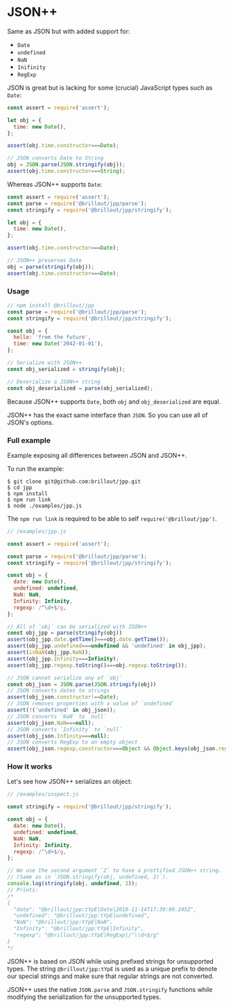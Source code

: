 <!---






    WARNING, READ THIS.
    This is a computed file. Do not edit.
    Edit `/readme.template.md` instead.












    WARNING, READ THIS.
    This is a computed file. Do not edit.
    Edit `/readme.template.md` instead.












    WARNING, READ THIS.
    This is a computed file. Do not edit.
    Edit `/readme.template.md` instead.












    WARNING, READ THIS.
    This is a computed file. Do not edit.
    Edit `/readme.template.md` instead.












    WARNING, READ THIS.
    This is a computed file. Do not edit.
    Edit `/readme.template.md` instead.






-->
# JSON++

Same as JSON but with added support for:
 - `Date`
 - `undefined`
 - `NaN`
 - `Inifinity`
 - `RegExp`

JSON is great but is lacking for some (crucial) JavaScript types such as `Date`:

~~~js
const assert = require('assert');

let obj = {
  time: new Date(),
};

assert(obj.time.constructor===Date);

// JSON converts Date to String
obj = JSON.parse(JSON.stringify(obj));
assert(obj.time.constructor===String);
~~~

Whereas JSON++ supports `Date`:

~~~js
const assert = require('assert');
const parse = require('@brillout/jpp/parse');
const stringify = require('@brillout/jpp/stringify');

let obj = {
  time: new Date(),
};

assert(obj.time.constructor===Date);

// JSON++ preserves Date
obj = parse(stringify(obj));
assert(obj.time.constructor===Date);
~~~

### Usage

~~~js
// npm install @brillout/jpp
const parse = require('@brillout/jpp/parse');
const stringify = require('@brillout/jpp/stringify');

const obj = {
  hello: 'from the future',
  time: new Date('2042-01-01'),
};

// Serialize with JSON++
const obj_serialized = stringify(obj);

// Deserialize a JSON++ string
const obj_deserialized = parse(obj_serialized);
~~~

Because JSON++ supports `Date`, both `obj` and `obj_deserialized` are equal.

JSON++ has the exact same interface than `JSON`.
So you can use all of JSON's options.

### Full example

Example exposing all differences between JSON and JSON++.

To run the example:

~~~shell
$ git clone git@github.com:brillout/jpp.git
$ cd jpp
$ npm install
$ npm run link
$ node ./examples/jpp.js
~~~

The `npm run link` is required to be able to self `require('@brillout/jpp')`.

~~~js
// /examples/jpp.js

const assert = require('assert');

const parse = require('@brillout/jpp/parse');
const stringify = require('@brillout/jpp/stringify');

const obj = {
  date: new Date(),
  undefined: undefined,
  NaN: NaN,
  Infinity: Infinity,
  regexp: /^\d+$/g,
};

// All of `obj` can be serialized with JSON++
const obj_jpp = parse(stringify(obj))
assert(obj_jpp.date.getTime()===obj.date.getTime());
assert(obj_jpp.undefined===undefined && 'undefined' in obj_jpp);
assert(isNaN(obj_jpp.NaN));
assert(obj_jpp.Infinity===Infinity);
assert(obj_jpp.regexp.toString()===obj.regexp.toString());

// JSON cannot serialize any of `obj`
const obj_json = JSON.parse(JSON.stringify(obj))
// JSON converts dates to strings
assert(obj_json.constructor!==Date);
// JSON removes properties with a value of `undefined`
assert(!('undefined' in obj_json));
// JSON converts `NaN` to `null`
assert(obj_json.NaN===null);
// JSON converts `Infinity` to `null`
assert(obj_json.Infinity===null);
// JSON converts RegExp to an empty object
assert(obj_json.regexp.constructor===Object && Object.keys(obj_json.regexp).length===0);
~~~

### How it works

Let's see how JSON++ serializes an object:

~~~js
// /examples/inspect.js

const stringify = require('@brillout/jpp/stringify');

const obj = {
  date: new Date(),
  undefined: undefined,
  NaN: NaN,
  Infinity: Infinity,
  regexp: /^\d+$/g,
};

// We use the second argument `2` to have a prettified JSON++ string.
// (Same as in `JSON.stringify(obj, undefined, 2)`).
console.log(stringify(obj, undefined, 2));
// Prints:
/*
{
  "date": "@brillout/jpp:tYpE|Date|2018-11-14T17:39:09.245Z",
  "undefined": "@brillout/jpp:tYpE|undefined",
  "NaN": "@brillout/jpp:tYpE|NaN",
  "Infinity": "@brillout/jpp:tYpE|Infinity",
  "regexp": "@brillout/jpp:tYpE|RegExp|/^\\d+$/g"
}
*/
~~~

JSON++ is based on JSON while using prefixed strings for unsupported types.
The string `@brillout/jpp:tYpE` is used as a unique prefix to denote our special strings and make sure that regular strings are not converted.

JSON++ uses the native `JSON.parse` and `JSON.stringify` functions while modifying the serialization for the unsupported types.

<!---






    WARNING, READ THIS.
    This is a computed file. Do not edit.
    Edit `/readme.template.md` instead.












    WARNING, READ THIS.
    This is a computed file. Do not edit.
    Edit `/readme.template.md` instead.












    WARNING, READ THIS.
    This is a computed file. Do not edit.
    Edit `/readme.template.md` instead.












    WARNING, READ THIS.
    This is a computed file. Do not edit.
    Edit `/readme.template.md` instead.












    WARNING, READ THIS.
    This is a computed file. Do not edit.
    Edit `/readme.template.md` instead.






-->
